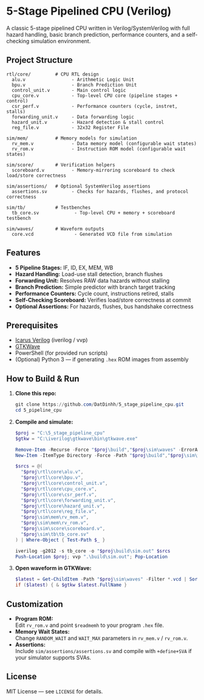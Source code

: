 # 5-Stage Pipelined CPU (Verilog)

A classic 5-stage pipelined CPU written in Verilog/SystemVerilog with full hazard handling, basic branch prediction, performance counters, and a self-checking simulation environment.

##  Project Structure

```
rtl/core/         # CPU RTL design
  alu.v                 - Arithmetic Logic Unit
  bpu.v                 - Branch Prediction Unit
  control_unit.v        - Main control logic
  cpu_core.v            - Top-level CPU core (pipeline stages + control)
  csr_perf.v            - Performance counters (cycle, instret, stalls)
  forwarding_unit.v     - Data forwarding logic
  hazard_unit.v         - Hazard detection & stall control
  reg_file.v            - 32x32 Register File

sim/mem/          # Memory models for simulation
  rv_mem.v              - Data memory model (configurable wait states)
  rv_rom.v              - Instruction ROM model (configurable wait states)

sim/score/        # Verification helpers
  scoreboard.v          - Memory-mirroring scoreboard to check load/store correctness

sim/assertions/   # Optional SystemVerilog assertions
  assertions.sv         - Checks for hazards, flushes, and protocol correctness

sim/tb/           # Testbenches
  tb_core.sv             - Top-level CPU + memory + scoreboard testbench

sim/waves/        # Waveform outputs
  core.vcd               - Generated VCD file from simulation
```

##  Features

- **5 Pipeline Stages:** IF, ID, EX, MEM, WB
- **Hazard Handling:** Load-use stall detection, branch flushes
- **Forwarding Unit:** Resolves RAW data hazards without stalling
- **Branch Prediction:** Simple predictor with branch target tracking
- **Performance Counters:** Cycle count, instructions retired, stalls
- **Self-Checking Scoreboard:** Verifies load/store correctness at commit
- **Optional Assertions:** For hazards, flushes, bus handshake correctness

##  Prerequisites

- [Icarus Verilog](http://iverilog.icarus.com/) (iverilog / vvp)
- [GTKWave](http://gtkwave.sourceforge.net/)
- PowerShell (for provided run scripts)
- (Optional) Python 3 — if generating `.hex` ROM images from assembly

##  How to Build & Run

1. **Clone this repo:**
   ```powershell
   git clone https://github.com/DatDinhh/5_stage_pipeline_cpu.git
   cd 5_pipeline_cpu
   ```

2. **Compile and simulate:**
   ```powershell
   $proj = "C:\5_stage_pipeline_cpu"
   $gtkw = "C:\iverilog\gtkwave\bin\gtkwave.exe"

   Remove-Item -Recurse -Force "$proj\build","$proj\sim\waves" -ErrorAction SilentlyContinue
   New-Item -ItemType Directory -Force -Path "$proj\build","$proj\sim\waves" | Out-Null

   $srcs = @(
     "$proj\rtl\core\alu.v",
     "$proj\rtl\core\bpu.v",
     "$proj\rtl\core\control_unit.v",
     "$proj\rtl\core\cpu_core.v",
     "$proj\rtl\core\csr_perf.v",
     "$proj\rtl\core\forwarding_unit.v",
     "$proj\rtl\core\hazard_unit.v",
     "$proj\rtl\core\reg_file.v",
     "$proj\sim\mem\rv_mem.v",
     "$proj\sim\mem\rv_rom.v",
     "$proj\sim\score\scoreboard.v",
     "$proj\sim\tb\tb_core.sv"
   ) | Where-Object { Test-Path $_ }

   iverilog -g2012 -s tb_core -o "$proj\build\sim.out" $srcs
   Push-Location $proj; vvp ".\build\sim.out"; Pop-Location
   ```

3. **Open waveform in GTKWave:**
   ```powershell
   $latest = Get-ChildItem -Path "$proj\sim\waves" -Filter *.vcd | Sort-Object LastWriteTime -Descending | Select-Object -First 1
   if ($latest) { & $gtkw $latest.FullName }
   ```

##  Customization

- **Program ROM:**  
  Edit `rv_rom.v` and point `$readmemh` to your program `.hex` file.
- **Memory Wait States:**  
  Change `RANDOM_WAIT` and `WAIT_MAX` parameters in `rv_mem.v` / `rv_rom.v`.
- **Assertions:**  
  Include `sim/assertions/assertions.sv` and compile with `+define+SVA` if your simulator supports SVAs.

##  License
MIT License — see `LICENSE` for details.

